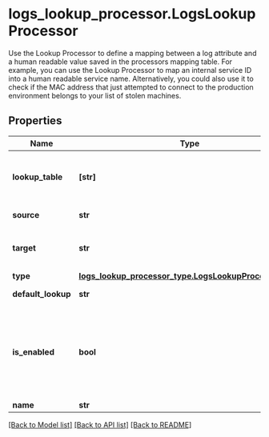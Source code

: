 # logs_lookup_processor.LogsLookupProcessor

Use the Lookup Processor to define a mapping between a log attribute and a human readable value saved in the processors mapping table. For example, you can use the Lookup Processor to map an internal service ID into a human readable service name. Alternatively, you could also use it to check if the MAC address that just attempted to connect to the production environment belongs to your list of stolen machines.
## Properties
Name | Type | Description | Notes
------------ | ------------- | ------------- | -------------
**lookup_table** | **[str]** | Mapping table of values for the source attribute and their associated target attribute values, formatted as &#x60;[\&quot;source_key1,target_value1\&quot;, \&quot;source_key2,target_value2\&quot;]&#x60; | 
**source** | **str** | Source attribute used to perform the lookup. | 
**target** | **str** | Name of the attribute that contains the corresponding value in the mapping list or the &#x60;default_lookup&#x60; if not found in the mapping list. | 
**type** | [**logs_lookup_processor_type.LogsLookupProcessorType**](LogsLookupProcessorType.md) |  | 
**default_lookup** | **str** | Value to set the target attribute if the source value is not found in the list. | [optional] 
**is_enabled** | **bool** | Whether or not the processor is enabled. | [optional]  if omitted the server will use the default value of False
**name** | **str** | Name of the processor. | [optional] 

[[Back to Model list]](../README.md#documentation-for-models) [[Back to API list]](../README.md#documentation-for-api-endpoints) [[Back to README]](../README.md)


